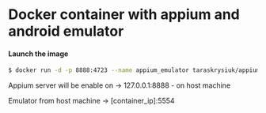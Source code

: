 Docker container with appium and android emulator
======

#### Launch the image

``` bash
$ docker run -d -p 8888:4723 --name appium_emulator taraskrysiuk/appium_andr_emulator
```
Appium server will be enable on -> 127.0.0.1:8888 - on host machine

Emulator from host machine -> [container_ip]:5554
